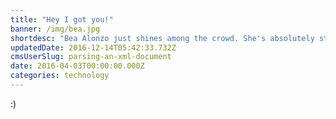 ```yaml
---
title: "Hey I got you!"
banner: /img/bea.jpg
shortdesc: "Bea Alonzo just shines among the crowd. She's absolutely stunning!"
updatedDate: 2016-12-14T05:42:33.732Z
cmsUserSlug: parsing-an-xml-document
date: 2016-04-03T00:00:00.000Z
categories: technology
---
```


:)